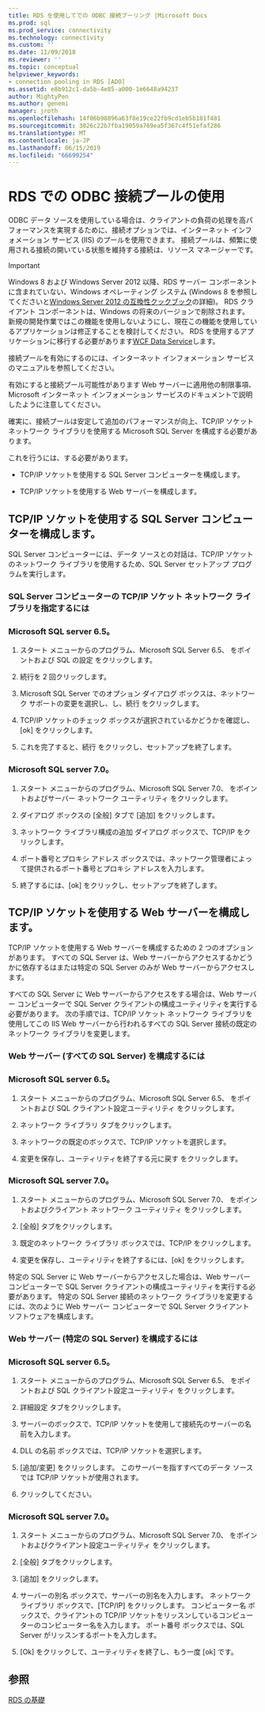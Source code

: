 ```yaml
---
title: RDS を使用してでの ODBC 接続プーリング |Microsoft Docs
ms.prod: sql
ms.prod_service: connectivity
ms.technology: connectivity
ms.custom: ''
ms.date: 11/09/2018
ms.reviewer: ''
ms.topic: conceptual
helpviewer_keywords:
- connection pooling in RDS [ADO]
ms.assetid: e8b912c1-da5b-4e85-a000-1e6648a94237
author: MightyPen
ms.author: genemi
manager: jroth
ms.openlocfilehash: 14f06b98896a63f8e19ce22fb9cd1eb5b181f481
ms.sourcegitcommit: 3026c22b7fba19059a769ea5f367c4f51efaf286
ms.translationtype: MT
ms.contentlocale: ja-JP
ms.lasthandoff: 06/15/2019
ms.locfileid: "66699254"
---
```

# <a name="using-rds-with-odbc-connection-pooling"></a>RDS での ODBC 接続プールの使用
ODBC データ ソースを使用している場合は、クライアントの負荷の処理を高パフォーマンスを実現するために、接続オプションでは、インターネット インフォメーション サービス (IIS) のプールを使用できます。 接続プールは、頻繁に使用される接続の開いている状態を維持する接続は、リソース マネージャーです。  
  
> [!IMPORTANT]
>  Windows 8 および Windows Server 2012 以降、RDS サーバー コンポーネントに含まれていない、Windows オペレーティング システム (Windows 8 を参照してくださいと[Windows Server 2012 の互換性クックブック](https://www.microsoft.com/download/details.aspx?id=27416)の詳細)。 RDS クライアント コンポーネントは、Windows の将来のバージョンで削除されます。 新規の開発作業ではこの機能を使用しないようにし、現在この機能を使用しているアプリケーションは修正することを検討してください。 RDS を使用するアプリケーションに移行する必要があります[WCF Data Service](https://go.microsoft.com/fwlink/?LinkId=199565)します。  
  
 接続プールを有効にするのには、インターネット インフォメーション サービスのマニュアルを参照してください。  
  
 有効にすると接続プール可能性があります Web サーバーに適用他の制限事項、Microsoft インターネット インフォメーション サービスのドキュメントで説明したように注意してください。  
  
 確実に、接続プールは安定して追加のパフォーマンスが向上、TCP/IP ソケット ネットワーク ライブラリを使用する Microsoft SQL Server を構成する必要があります。  
  
 これを行うには、する必要があります。  
  
-   TCP/IP ソケットを使用する SQL Server コンピューターを構成します。  
  
-   TCP/IP ソケットを使用する Web サーバーを構成します。  
  
## <a name="configuring-the-sql-server-computer-to-use-tcpip-sockets"></a>TCP/IP ソケットを使用する SQL Server コンピューターを構成します。  
 SQL Server コンピューターには、データ ソースとの対話は、TCP/IP ソケットのネットワーク ライブラリを使用するため、SQL Server セットアップ プログラムを実行します。  
  
### <a name="to-specify-the-tcpip-socket-network-library-on-the-sql-server-computer"></a>SQL Server コンピューターの TCP/IP ソケット ネットワーク ライブラリを指定するには  
  
### <a name="in-microsoft-sql-server-65"></a>Microsoft SQL server 6.5。  
  
1.  スタート メニューからのプログラム、Microsoft SQL Server 6.5、 をポイントおよび SQL の設定 をクリックします。  
  
2.  続行を 2 回クリックします。  
  
3.  Microsoft SQL Server でのオプション ダイアログ ボックスは、ネットワーク サポートの変更を選択し、し、続行 をクリックします。  
  
4.  TCP/IP ソケットのチェック ボックスが選択されているかどうかを確認し、[ok] をクリックします。  
  
5.  これを完了すると、続行 をクリックし、セットアップを終了します。  
  
### <a name="in-microsoft-sql-server-70"></a>Microsoft SQL server 7.0。  
  
1.  スタート メニューからのプログラム、Microsoft SQL Server 7.0、 をポイントおよびサーバー ネットワーク ユーティリティ をクリックします。  
  
2.  ダイアログ ボックスの [全般] タブで [追加] をクリックします。  
  
3.  ネットワーク ライブラリ構成の追加 ダイアログ ボックスで、TCP/IP をクリックします。  
  
4.  ポート番号とプロキシ アドレス ボックスでは、ネットワーク管理者によって提供されるポート番号とプロキシ アドレスを入力します。  
  
5.  終了するには、[ok] をクリックし、セットアップを終了します。  
  
## <a name="configuring-the-web-server-to-use-tcpip-sockets"></a>TCP/IP ソケットを使用する Web サーバーを構成します。  
 TCP/IP ソケットを使用する Web サーバーを構成するための 2 つのオプションがあります。 すべての SQL Server は、Web サーバーからアクセスするかどうかに依存するはまたは特定の SQL Server のみが Web サーバーからアクセスします。  
  
 すべての SQL Server に Web サーバーからアクセスをする場合は、Web サーバー コンピューターで SQL Server クライアントの構成ユーティリティを実行する必要があります。 次の手順では、TCP/IP ソケット ネットワーク ライブラリを使用してこの IIS Web サーバーから行われるすべての SQL Server 接続の既定のネットワーク ライブラリを変更します。  
  
### <a name="to-configure-the-web-server-all-sql-servers"></a>Web サーバー (すべての SQL Server) を構成するには  
  
### <a name="for-microsoft-sql-server-65"></a>Microsoft SQL server 6.5。  
  
1.  スタート メニューからのプログラム、Microsoft SQL Server 6.5、 をポイントおよび SQL クライアント設定ユーティリティ をクリックします。  
  
2.  ネットワーク ライブラリ タブをクリックします。  
  
3.  ネットワークの既定のボックスで、TCP/IP ソケットを選択します。  
  
4.  変更を保存し、ユーティリティを終了する元に戻す をクリックします。  
  
### <a name="for-microsoft-sql-server-70"></a>Microsoft SQL server 7.0。  
  
1.  スタート メニューからのプログラム、Microsoft SQL Server 7.0、 をポイントおよびクライアント ネットワーク ユーティリティ をクリックします。  
  
2.  [全般] タブをクリックします。  
  
3.  既定のネットワーク ライブラリ ボックスでは、TCP/IP をクリックします。  
  
4.  変更を保存し、ユーティリティを終了するには、[ok] をクリックします。  
  
 特定の SQL Server に Web サーバーからアクセスした場合は、Web サーバー コンピューターで SQL Server クライアントの構成ユーティリティを実行する必要があります。 特定の SQL Server 接続のネットワーク ライブラリを変更するには、次のように Web サーバー コンピューターで SQL Server クライアント ソフトウェアを構成します。  
  
### <a name="to-configure-the-web-server-a-specific-sql-server"></a>Web サーバー (特定の SQL Server) を構成するには  
  
### <a name="for-microsoft-sql-server-65"></a>Microsoft SQL server 6.5。  
  
1.  スタート メニューからのプログラム、Microsoft SQL Server 6.5、 をポイントおよび SQL クライアント設定ユーティリティ をクリックします。  
  
2.  詳細設定 タブをクリックします。  
  
3.  サーバーのボックスで、TCP/IP ソケットを使用して接続先のサーバーの名前を入力します。  
  
4.  DLL の名前 ボックスでは、TCP/IP ソケットを選択します。  
  
5.  [追加/変更] をクリックします。 このサーバーを指すすべてのデータ ソースでは TCP/IP ソケットが使用されます。  
  
6.  クリックしてください。  
  
### <a name="for-microsoft-sql-server-70"></a>Microsoft SQL server 7.0。  
  
1.  スタート メニューからのプログラム、Microsoft SQL Server 7.0、 をポイントおよびクライアント設定ユーティリティ をクリックします。  
  
2.  [全般] タブをクリックします。  
  
3.  [追加] をクリックします。  
  
4.  サーバーの別名 ボックスで、サーバーの別名を入力します。 ネットワーク ライブラリ ボックスで、[TCP/IP] をクリックします。 コンピューター名 ボックスで、クライアントの TCP/IP ソケットをリッスンしているコンピューターのコンピューター名を入力します。 ポート番号 ボックスでは、SQL Server がリッスンするポートを入力します。  
  
5.  [Ok] をクリックして、ユーティリティを終了し、もう一度 [ok] です。  
  
## <a name="see-also"></a>参照  
 [RDS の基礎](../../../ado/guide/remote-data-service/rds-fundamentals.md)






















